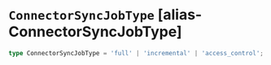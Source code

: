 # `ConnectorSyncJobType` [alias-ConnectorSyncJobType]
```typescript
type ConnectorSyncJobType = 'full' | 'incremental' | 'access_control';
```
